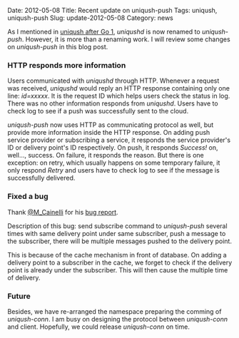 Date: 2012-05-08
Title: Recent update on uniqush-push
Tags: uniqush, uniqush-push
Slug: update-2012-05-08
Category: news

As I mentioned in [uniqush after Go 1](http://blog.uniqush.org/uniqush-after-go1.html), _uniqushd_ is now renamed to _uniqush-push_. However, it is more than a renaming work. I will review some changes on _uniqush-push_ in this blog post.

### HTTP responds more information

Users communicated with _uniqushd_ through HTTP. Whenever a request was received, _uniqushd_ would reply an HTTP response containing only one line: _id=xxxxx_. It is the request ID which helps users check the status in log. There was no other information responds from _uniqushd_. Users have to check log to see if a push was successfully sent to the cloud.

_uniqush-push_ now uses HTTP as communicating protocol as well, but provide more information inside the HTTP response. On adding push service provider or subscribing a service, it responds the service provider's ID or delivery point's ID respectively. On push, it responds _Success!_ on, well..., success. On failure, it responds the reason. But there is one exception: on retry, which usually happens on some temporary failure, it only respond _Retry_ and users have to check log to see if the message is successfully delivered.

### Fixed a bug

Thank [@M_Cainelli](http://twitter.com/M_Cainelli) for his [bug report](https://twitter.com/#!/M_Cainelli/status/199917700305268737).

Description of this bug: send subscribe command to _uniqush-push_ several times with same delivery point under same subscriber, push a message to the subscriber, there will be multiple messages pushed to the delivery point.

This is because of the cache mechanism in front of database. On adding a delivery point to a subscriber in the cache, we forget to check if the delivery point is already under the subscriber. This will then cause the multiple time of delivery.

### Future

Besides, we have re-arranged the namespace preparing the comming of _uniqush-conn_. I am busy on designing the protocol between _uniqush-conn_ and client. Hopefully, we could release _uniqush-conn_ on time.

